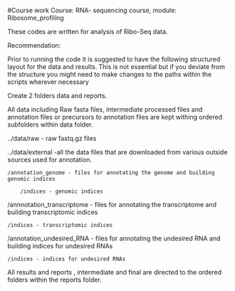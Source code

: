 #Course work
Course: RNA- sequencing course, module: Ribosome_profiling


These codes are written for analysis of Ribo-Seq data.

Recommendation:

Prior to running the code it is suggested to have the following structured layout for the data and results. This is not essential but if you deviate from the structure you might need to make changes to the paths within the scripts wherever necessary

Create 2 folders data and reports.

All data including Raw fasta files, intermediate processed files and annotation files or precursors to annotation files are kept withing ordered subfolders within data folder.

../data/raw - raw fastq.gz files

../data/external -all the data files that are downloaded from various outside sources used for annotation.

    /annotation_genome - files for annotating the genome and building genomic indices
  
        /indices - genomic indices
    
  /annnotation_transcriptome - files for annotating the transcriptome and building transcriptomic indices 
  
    /indices - transcriptomic indices
    
  /annotation_undesired_RNA - files for annotating the undesired RNA and building indices for undesired RNAs
  
    /indices - indices for undesired RNAs
    
  
All results and reports , intermediate and final are directed to the ordered folders within the reports folder.





